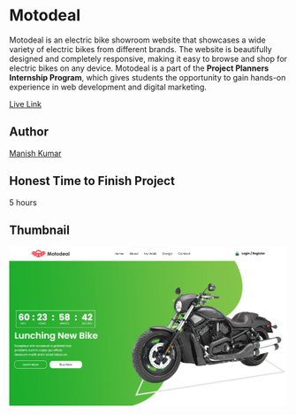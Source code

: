 # Motodeal

Motodeal is an electric bike showroom website that showcases a wide variety of electric bikes from different brands. The website is beautifully designed and completely responsive, making it easy to browse and shop for electric bikes on any device. Motodeal is a part of the **Project Planners Internship Program**, which gives students the opportunity to gain hands-on experience in web development and digital marketing.

[Live Link](https://tailwind-projects-mk.netlify.app/motodeal/)

## Author
[Manish Kumar](https://github.com/mk-manishkumar)

## Honest Time to Finish Project

5 hours

## Thumbnail

![image](../Motodeal/thumbnail.jpg)